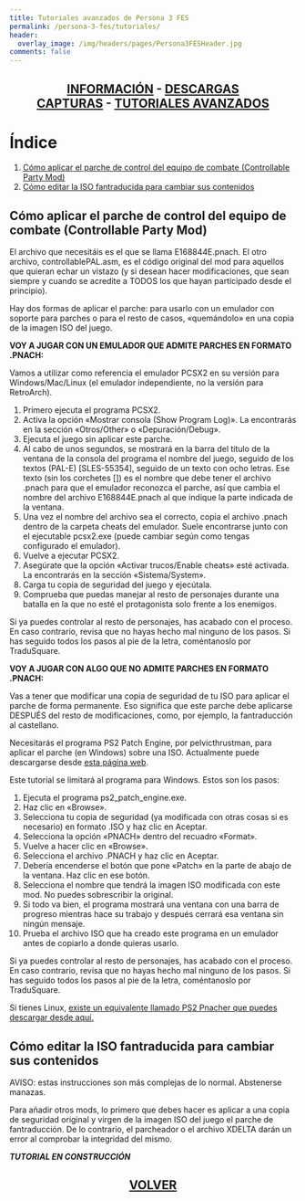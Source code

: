 ```yaml
---
title: Tutoriales avanzados de Persona 3 FES
permalink: /persona-3-fes/tutoriales/
header:
  overlay_image: /img/headers/pages/Persona3FESHeader.jpg
comments: false
---
```

<h2 style="text-align: center;"><strong><a href="/persona-3-fes/informacion/">INFORMACIÓN</a> - <a href="/persona-3-fes/descargar/">DESCARGAS</a><br>  
<a href="/persona-3-fes/capturas/">CAPTURAS</a> - <a href="/persona-3-fes/tutoriales/">TUTORIALES AVANZADOS</a><br></strong></h2>

# Índice

1. [Cómo aplicar el parche de control del equipo de combate (Controllable Party Mod)](#tuto1)
2. [Cómo editar la ISO fantraducida para cambiar sus contenidos](#tuto2)

<a name="tuto1"></a>
## Cómo aplicar el parche de control del equipo de combate (Controllable Party Mod)

El archivo que necesitáis es el que se llama E168844E.pnach. El otro 
archivo, controllablePAL.asm, es el código original del mod para aquellos 
que quieran echar un vistazo (y si desean hacer modificaciones, que sean 
siempre y cuando se acredite a TODOS los que hayan participado desde el 
principio).

Hay dos formas de aplicar el parche: para usarlo con un emulador con soporte 
para parches o para el resto de casos, «quemándolo» en una copia de la 
imagen ISO del juego.

**VOY A JUGAR CON UN EMULADOR QUE ADMITE PARCHES EN FORMATO .PNACH:**

Vamos a utilizar como referencia el emulador PCSX2 en su versión para 
Windows/Mac/Linux (el emulador independiente, no la versión para RetroArch).
 1. Primero ejecuta el programa PCSX2.
 2. Activa la opción «Mostrar consola (Show Program Log)». La encontrarás 
    en la sección «Otros/Other» o «Depuración/Debug».
 3. Ejecuta el juego sin aplicar este parche.
 4. Al cabo de unos segundos, se mostrará en la barra del título de la 
    ventana de la consola del programa el nombre del juego, seguido de los 
    textos (PAL-E) [SLES-55354], seguido de un texto con ocho letras. Ese 
    texto (sin los corchetes []) es el nombre que debe tener el archivo 
    .pnach para que el emulador reconozca el parche, así que cambia el 
    nombre del archivo E168844E.pnach al que indique la parte indicada de la 
    ventana.
 5. Una vez el nombre del archivo sea el correcto, copia el archivo .pnach 
    dentro de la carpeta cheats del emulador. Suele encontrarse junto con 
    el ejecutable pcsx2.exe (puede cambiar según como tengas configurado 
    el emulador).
 6. Vuelve a ejecutar PCSX2.
 7. Asegúrate que la opción «Activar trucos/Enable cheats» esté activada. 
    La encontrarás en la sección «Sistema/System».
 8. Carga tu copia de seguridad del juego y ejecútala.
 9. Comprueba que puedas manejar al resto de personajes durante una 
    batalla en la que no esté el protagonista solo frente a los enemigos.

Si ya puedes controlar al resto de personajes, has acabado con el proceso. 
En caso contrario, revisa que no hayas hecho mal ninguno de los pasos. Si 
has seguido todos los pasos al pie de la letra, coméntanoslo por TraduSquare.

**VOY A JUGAR CON ALGO QUE NO ADMITE PARCHES EN FORMATO .PNACH:**

Vas a tener que modificar una copia de seguridad de tu ISO para aplicar el 
parche de forma permanente. Eso significa que este parche debe aplicarse 
DESPUÉS del resto de modificaciones, como, por ejemplo, la fantraducción al 
castellano.

Necesitarás el programa PS2 Patch Engine, por pelvicthrustman, para aplicar 
el parche (en Windows) sobre una ISO. Actualmente puede descargarse desde 
[esta página web](https://www.psx-place.com/threads/ps2-patch-engine-by-pelvicthrustman.19167/).

Este tutorial se limitará al programa para Windows. Estos son los pasos:

 1.  Ejecuta el programa ps2_patch_engine.exe.
 2.  Haz clic en «Browse».
 3.  Selecciona tu copia de seguridad (ya modificada con otras cosas si es 
     necesario) en formato .ISO y haz clic en Aceptar.
 4.  Selecciona la opción «PNACH» dentro del recuadro «Format».
 5.  Vuelve a hacer clic en «Browse».
 6.  Selecciona el archivo .PNACH y haz clic en Aceptar.
 7.  Debería encenderse el botón que pone «Patch» en la parte de abajo de 
     la ventana. Haz clic en ese botón.
 8.  Selecciona el nombre que tendrá la imagen ISO modificada con este mod. 
     No puedes sobrescribir la original.
 9.  Si todo va bien, el programa mostrará una ventana con una barra de 
     progreso mientras hace su trabajo y después cerrará esa ventana sin 
     ningún mensaje.
 10. Prueba el archivo ISO que ha creado este programa en un emulador antes 
     de copiarlo a donde quieras usarlo.

Si ya puedes controlar al resto de personajes, has acabado con el proceso. 
En caso contrario, revisa que no hayas hecho mal ninguno de los pasos. Si 
has seguido todos los pasos al pie de la letra, coméntanoslo por TraduSquare.

Si tienes Linux, [existe un equivalente llamado PS2 Pnacher que puedes descargar desde aquí.](https://github.com/Snaggly/PS2_Pnacher)

<a name="tuto2"></a>
## Cómo editar la ISO fantraducida para cambiar sus contenidos

AVISO: estas instrucciones son más complejas de lo normal. Abstenerse manazas.

Para añadir otros mods, lo primero que debes hacer es aplicar a una copia de seguridad 
original y virgen de la imagen ISO del juego el parche de fantraducción. De lo contrario, 
el parcheador o el archivo XDELTA darán un error al comprobar la integridad del mismo.

***TUTORIAL EN CONSTRUCCIÓN***


<h2 style="text-align: center;"><a href="/persona-3-fes/"><strong>VOLVER</strong></a></h2>


